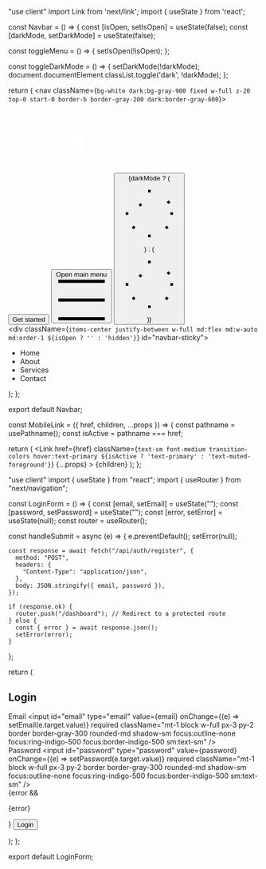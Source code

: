
"use client"
import Link from 'next/link';
import { useState } from 'react';

const Navbar = () => {
  const [isOpen, setIsOpen] = useState(false);
  const [darkMode, setDarkMode] = useState(false);

  const toggleMenu = () => {
    setIsOpen(!isOpen);
  };

  const toggleDarkMode = () => {
    setDarkMode(!darkMode);
    document.documentElement.classList.toggle('dark', !darkMode);
  };

  return (
    <nav className={`bg-white dark:bg-gray-900 fixed w-full z-20 top-0 start-0 border-b border-gray-200 dark:border-gray-600`}>
      <div className="max-w-screen-xl flex flex-wrap items-center justify-between mx-auto p-4">
        <Link href="/" className="flex items-center space-x-3 rtl:space-x-reverse">
          <svg xmlns="http://www.w3.org/2000/svg" viewBox="0 0 200 50" className="h-8">
            <defs>
              <linearGradient id="grad" x1="0%" y1="0%" x2="100%" y2="0%">
                <stop offset="0%" style={{stopColor: '#3B82F6', stopOpacity: 1}} />
                <stop offset="100%" style={{stopColor: '#2563EB', stopOpacity: 1}} />
              </linearGradient>
            </defs>
            <rect width="200" height="50" rx="25" fill="url(#grad)"/>
            <text x="100" y="35" fontFamily="Arial, sans-serif" fontSize="24" fontWeight="bold" textAnchor="middle" fill="white">Fastfast</text>
            <path d="M40 25 L60 15 L60 35 Z" fill="white"/>
          </svg>
        </Link>
        <div className="flex md:order-2 space-x-3 md:space-x-0 rtl:space-x-reverse">
          <button 
            type="button" 
            className="text-white bg-blue-700 hover:bg-blue-800 focus:ring-4 focus:outline-none focus:ring-blue-300 font-medium rounded-lg text-sm px-4 py-2 text-center dark:bg-blue-600 dark:hover:bg-blue-700 dark:focus:ring-blue-800"
          >
            Get started
          </button>
          <button
            data-collapse-toggle="navbar-sticky"
            type="button"
            className="inline-flex items-center p-2 w-10 h-10 justify-center text-sm text-gray-500 rounded-lg md:hidden hover:bg-gray-100 focus:outline-none focus:ring-2 focus:ring-gray-200 dark:text-gray-400 dark:hover:bg-gray-700 dark:focus:ring-gray-600"
            aria-controls="navbar-sticky"
            aria-expanded={isOpen}
            onClick={toggleMenu}
          >
            <span className="sr-only">Open main menu</span>
            <svg className="w-5 h-5" aria-hidden="true" xmlns="http://www.w3.org/2000/svg" fill="none" viewBox="0 0 17 14">
              <path stroke="currentColor" strokeLinecap="round" strokeLinejoin="round" strokeWidth="2" d="M1 1h15M1 7h15M1 13h15" />
            </svg>
          </button>
          <button
            type="button"
            onClick={toggleDarkMode}
            className="text-gray-500 dark:text-gray-400 hover:bg-gray-100 dark:hover:bg-gray-700 focus:outline-none focus:ring-2 focus:ring-gray-200 dark:focus:ring-gray-600 rounded-lg p-2"
          >
            {darkMode ? (
              <svg className="w-5 h-5" fill="none" stroke="currentColor" viewBox="0 0 24 24" xmlns="http://www.w3.org/2000/svg">
                <path strokeLinecap="round" strokeLinejoin="round" strokeWidth="2" d="M12 3v1m0 16v1m9-9h-1M4 12H3m16.657-4.657l-.707.707M6.343 17.657l-.707-.707m13.314 0l-.707.707m-9.314-9.314l-.707.707" />
              </svg>
            ) : (
              <svg className="w-5 h-5" fill="none" stroke="currentColor" viewBox="0 0 24 24" xmlns="http://www.w3.org/2000/svg">
                <path strokeLinecap="round" strokeLinejoin="round" strokeWidth="2" d="M12 3v1m0 16v1m9-9h-1M4 12H3m16.657-4.657l-.707.707M6.343 17.657l-.707-.707m13.314 0l-.707.707m-9.314-9.314l-.707.707" />
              </svg>
            )}
          </button>
        </div>
        <div className={`items-center justify-between w-full md:flex md:w-auto md:order-1 ${isOpen ? '' : 'hidden'}`} id="navbar-sticky">
          <ul className="flex flex-col p-4 md:p-0 mt-4 font-medium border border-gray-100 rounded-lg bg-gray-50 md:space-x-8 rtl:space-x-reverse md:flex-row md:mt-0 md:border-0 md:bg-white dark:bg-gray-800 md:dark:bg-gray-900 dark:border-gray-700">
            <li>
              <Link href="/" className="block py-2 px-3 text-white bg-blue-700 rounded md:bg-transparent md:text-blue-700 md:p-0 md:dark:text-blue-500" aria-current="page">
                Home
              </Link>
            </li>
            <li>
              <Link href="/about" className="block py-2 px-3 text-gray-900 rounded hover:bg-gray-100 md:hover:bg-transparent md:hover:text-blue-700 md:p-0 md:dark:hover:text-blue-500 dark:text-white dark:hover:bg-gray-700 dark:hover:text-white md:dark:hover:bg-transparent dark:border-gray-700">
                About
              </Link>
            </li>
            <li>
              <Link href="/services" className="block py-2 px-3 text-gray-900 rounded hover:bg-gray-100 md:hover:bg-transparent md:hover:text-blue-700 md:p-0 md:dark:hover:text-blue-500 dark:text-white dark:hover:bg-gray-700 dark:hover:text-white md:dark:hover:bg-transparent dark:border-gray-700">
                Services
              </Link>
            </li>
            <li>
              <Link href="/contact" className="block py-2 px-3 text-gray-900 rounded hover:bg-gray-100 md:hover:bg-transparent md:hover:text-blue-700 md:p-0 md:dark:hover:text-blue-500 dark:text-white dark:hover:bg-gray-700 dark:hover:text-white md:dark:hover:bg-transparent dark:border-gray-700">
                Contact
              </Link>
            </li>
          </ul>
        </div>
      </div>
    </nav>
  );
};

export default Navbar;

const MobileLink = ({ href, children, ...props }) => {
  const pathname = usePathname();
  const isActive = pathname === href;

  return (
    <Link
      href={href}
      className={`text-sm font-medium transition-colors hover:text-primary ${isActive ? 'text-primary' : 'text-muted-foreground'}`}
      {...props}
    >
      {children}
    </Link>
  );
};

"use client"
import { useState } from "react";
import { useRouter } from "next/navigation";

const LoginForm = () => {
  const [email, setEmail] = useState("");
  const [password, setPassword] = useState("");
  const [error, setError] = useState(null);
  const router = useRouter();

  const handleSubmit = async (e) => {
    e.preventDefault();
    setError(null);

    const response = await fetch("/api/auth/register", {
      method: "POST",
      headers: {
        "Content-Type": "application/json",
      },
      body: JSON.stringify({ email, password }),
    });

    if (response.ok) {
      router.push("/dashboard"); // Redirect to a protected route
    } else {
      const { error } = await response.json();
      setError(error);
    }
  };

  return (
    <div className="max-w-md mx-auto mt-10">
      <h2 className="text-2xl font-bold mb-6">Login</h2>
      <form onSubmit={handleSubmit} className="space-y-6">
        <div>
          <label
            htmlFor="email"
            className="block text-sm font-medium text-gray-700"
          >
            Email
          </label>
          <input
            id="email"
            type="email"
            value={email}
            onChange={(e) => setEmail(e.target.value)}
            required
            className="mt-1 block w-full px-3 py-2 border border-gray-300 rounded-md shadow-sm focus:outline-none focus:ring-indigo-500 focus:border-indigo-500 sm:text-sm"
          />
        </div>
        <div>
          <label
            htmlFor="password"
            className="block text-sm font-medium text-gray-700"
          >
            Password
          </label>
          <input
            id="password"
            type="password"
            value={password}
            onChange={(e) => setPassword(e.target.value)}
            required
            className="mt-1 block w-full px-3 py-2 border border-gray-300 rounded-md shadow-sm focus:outline-none focus:ring-indigo-500 focus:border-indigo-500 sm:text-sm"
          />
        </div>
        {error && <p className="text-red-500 text-sm">{error}</p>}
        <button
          type="submit"
          className="w-full px-4 py-2 bg-indigo-600 text-white rounded-md hover:bg-indigo-700 focus:outline-none focus:ring-2 focus:ring-indigo-500"
        >
          Login
        </button>
      </form>
    </div>
  );
};

export default LoginForm;
